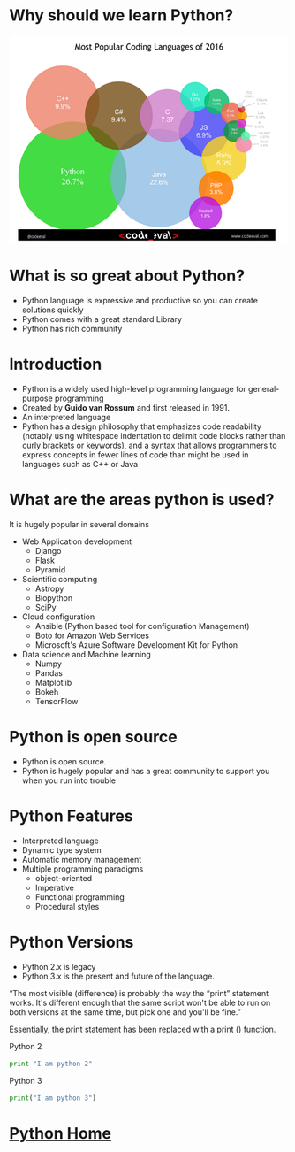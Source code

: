 # Why should we learn Python?
![Popularity](Language-Popularity.png)
# What is so great about Python?
-  Python language is expressive and productive so you can create solutions quickly
-  Python comes with a great standard Library
-  Python has rich community

# Introduction
- Python is a widely used high-level programming language for general-purpose programming
- Created by **Guido van Rossum** and first released in 1991.
- An interpreted language
- Python has a design philosophy that emphasizes code readability (notably using whitespace indentation to delimit code blocks rather than curly brackets or keywords), and a syntax that allows programmers to express concepts in fewer lines of code than might be used in languages such as C++ or Java

# What are the areas python is used?
It is hugely popular in several domains
- Web Application development
    - Django
    - Flask
    - Pyramid
- Scientific computing
    - Astropy
    - Biopython
    - SciPy
- Cloud configuration
    - Ansible (Python based tool for configuration Management)
    - Boto for Amazon Web Services
    - Microsoft's Azure Software Development Kit for Python
- Data science and Machine learning
    - Numpy
    - Pandas
    - Matplotlib
    - Bokeh
    - TensorFlow

# Python is open source
- Python is open source.
- Python is hugely popular and has a great community to support you when you run into trouble

# Python Features
- Interpreted language
- Dynamic type system
- Automatic memory management
- Multiple programming paradigms
    - object-oriented
    - Imperative
    - Functional programming
    - Procedural styles

# Python Versions
- Python 2.x is legacy
- Python 3.x is the present and future of the language.

“The most visible (difference) is probably the way the “print” statement works. It's different enough that the same script won't be able to run on both versions at the same time, but pick one and you'll be fine.”

Essentially, the print statement has been replaced with a print () function.

Python 2
```Python
print "I am python 2"
```
Python 3
```Python
print("I am python 3")
```

# [Python Home](index.html)
